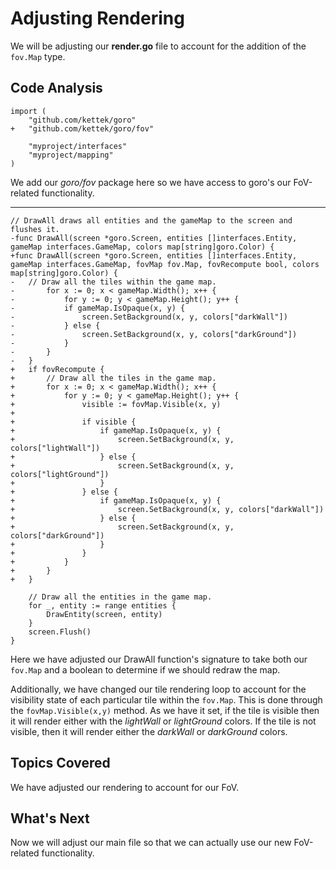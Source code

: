 # Adjusting Rendering
We will be adjusting our **render.go** file to account for the addition of the `fov.Map` type.

## Code Analysis

```
import (
	"github.com/kettek/goro"
+	"github.com/kettek/goro/fov"

	"myproject/interfaces"
	"myproject/mapping"
)
```
We add our *goro/fov* package here so we have access to goro's our FoV-related functionality.

---
```
// DrawAll draws all entities and the gameMap to the screen and flushes it.
-func DrawAll(screen *goro.Screen, entities []interfaces.Entity, gameMap interfaces.GameMap, colors map[string]goro.Color) {
+func DrawAll(screen *goro.Screen, entities []interfaces.Entity, gameMap interfaces.GameMap, fovMap fov.Map, fovRecompute bool, colors map[string]goro.Color) {
-	// Draw all the tiles within the game map.
-		for x := 0; x < gameMap.Width(); x++ {
-			for y := 0; y < gameMap.Height(); y++ {
-			if gameMap.IsOpaque(x, y) {
-				screen.SetBackground(x, y, colors["darkWall"])
-			} else {
-				screen.SetBackground(x, y, colors["darkGround"])
-			}
-		}
-	}
+	if fovRecompute {
+		// Draw all the tiles in the game map.
+		for x := 0; x < gameMap.Width(); x++ {
+			for y := 0; y < gameMap.Height(); y++ {
+				visible := fovMap.Visible(x, y)
+
+				if visible {
+					if gameMap.IsOpaque(x, y) {
+						screen.SetBackground(x, y, colors["lightWall"])
+					} else {
+						screen.SetBackground(x, y, colors["lightGround"])
+					}
+				} else {
+					if gameMap.IsOpaque(x, y) {
+						screen.SetBackground(x, y, colors["darkWall"])
+					} else {
+						screen.SetBackground(x, y, colors["darkGround"])
+					}
+				}
+			}
+		}
+	}

	// Draw all the entities in the game map.
	for _, entity := range entities {
		DrawEntity(screen, entity)
	}
	screen.Flush()
}
```
Here we have adjusted our DrawAll function's signature to take both our `fov.Map` and a boolean to determine if we should redraw the map.

Additionally, we have changed our tile rendering loop to account for the visibility state of each particular tile within the `fov.Map`. This is done through the `fovMap.Visible(x,y)` method. As we have it set, if the tile is visible then it will render either with the *lightWall* or *lightGround* colors. If the tile is not visible, then it will render either the *darkWall* or *darkGround* colors.

## Topics Covered
We have adjusted our rendering to account for our FoV.

## What's Next
Now we will adjust our main file so that we can actually use our new FoV-related functionality.
